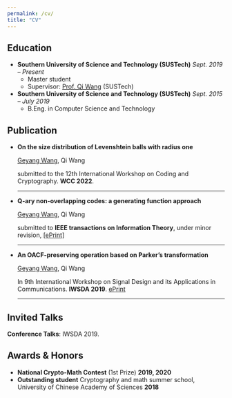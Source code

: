 ```yaml
---
permalink: /cv/
title: "CV"
---
```



## Education

- **Southern University of Science and Technology (SUSTech)** *Sept. 2019 – Present* 
  - Master student
  - Supervisor: [Prof. Qi Wang](http://cse.sustech.edu.cn/faculty/~wangqi/) (SUSTech)
- **Southern University of Science and Technology (SUSTech)** *Sept. 2015 – July 2019*
  - B.Eng. in Computer Science and Technology

  

## Publication

- **On the size distribution of Levenshtein balls with radius one**

    <u>Geyang Wang</u>, Qi Wang

    submitted to the 12th International Workshop on Coding and Cryptography. **WCC 2022**.

    ---

- **Q-ary non-overlapping codes: a generating function approach**
  
    <u>Geyang Wang</u>, Qi Wang

    submitted to **IEEE transactions on Information Theory**, under minor revision, [[ePrint](https://arxiv.org/abs/2108.06934)]

    ---

- **An OACF-preserving operation based on Parker’s transformation**
  
    <u>Geyang Wang</u>, Qi Wang

    In 9th International Workshop on Signal Design and its Applications in Communications. **IWSDA 2019**. [ePrint](https://arxiv.org/abs/2004.03799)

    ---


## Invited Talks

**Conference Talks**: IWSDA 2019.

## Awards & Honors
- **National Crypto-Math Contest** (1st Prize) **2019, 2020**
- **Outstanding student** Cryptography and math summer school, University of Chinese Academy of Sciences **2018**